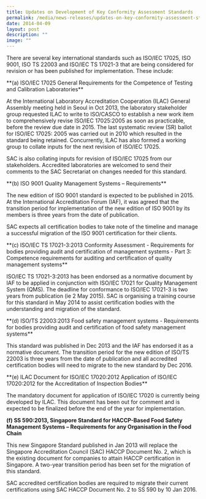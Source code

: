 ```yaml
---
title: Updates on Development of Key Conformity Assessment Standards
permalink: /media/news-releases/updates-on-key-conformity-assessment-standard/
date: 2014-04-09
layout: post
description: ""
image: ""
---
```

There are several key international standards such as ISO/IEC 17025, ISO 9001, ISO TS 22003 and ISO/IEC TS 17021-3 that are being considered for revision or has been published for implementation. These include:
 
\*\*(a) ISO/IEC 17025 General Requirements for the Competence of Testing and Calibration Laboratories\*\*
 
At the International Laboratory Accreditation Cooperation (ILAC) General Assembly meeting held in Seoul in Oct 2013, the laboratory stakeholder group requested ILAC to write to ISO/CASCO to establish a new work item to comprehensively revise ISO/IEC 17025:2005 as soon as practicable, before the review due date in 2015. The last systematic review (SR) ballot for ISO/IEC 17025: 2005 was carried out in 2010 which resulted in the standard being retained. Concurrently, ILAC has also formed a working group to collate inputs for the next revision of ISO/IEC 17025.

SAC is also collating inputs for revision of ISO/IEC 17025 from our stakeholders.  Accredited laboratories are welcomed to send their comments to the SAC Secretariat on changes needed for this standard.

\*\*(b) ISO 9001 Quality Management Systems – Requirements\*\*

The new edition of ISO 9001 standard is expected to be published in 2015. At the International Accreditation Forum (IAF), it was agreed that the transition period for implementation of the new edition of ISO 9001 by its members is three years from the date of publication.
 
SAC expects all certification bodies to take note of the timeline and manage a successful migration of the ISO 9001 certification for their clients.
 
\*\*(c) ISO/IEC TS 17021-3:2013 Conformity Assessment - Requirements for bodies providing audit and certification of management systems - Part 3: Competence requirements for auditing and certification of quality management systems\*\*
 
ISO/IEC TS 17021-3:2013 has been endorsed as a normative document by IAF to be applied in conjunction with ISO/IEC 17021 for Quality Management System (QMS).  The deadline for conformance to ISO/IEC 17021-3 is two years from publication (ie 2 May 2015).  SAC is organising a training course for this standard in May 2014 to assist certification bodies with the understanding and migration of the standard.
 
\*\*(d) ISO/TS 22003:2013 Food safety management systems - Requirements for bodies providing audit and certification of food safety management systems\*\*
 
This standard was published in Dec 2013 and the IAF has endorsed it as a normative document. The transition period for the new edition of ISO/TS 22003 is three years from the date of publication and all accredited certification bodies will need to migrate to the new standard by Dec 2016.
 
\*\*(e) ILAC Document for ISO/IEC 17020:2012 Application of ISO/IEC 17020:2012 for the Accreditation of Inspection Bodies\*\*

The mandatory document for application of ISO/IEC 17020 is currently being developed by ILAC. This document has been out for comment and is expected to be finalized before the end of the year for implementation.

**(f) SS 590:2013, Singapore Standard for HACCP-Based Food Safety Management Systems – Requirements for any Organisation in the Food Chain**
 
This new Singapore Standard published in Jan 2013 will replace the Singapore Accreditation Council (SAC) HACCP Document No. 2, which is the existing document for companies to attain HACCP certification in Singapore. A two-year transition period has been set for the migration of this standard.
 
SAC accredited certification bodies are required to migrate their current certifications using SAC HACCP Document No. 2 to SS 590 by 10 Jan 2016.